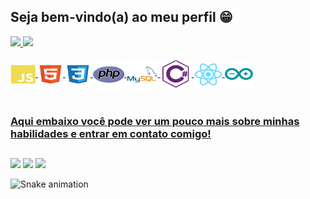 ## Seja bem-vindo(a) ao meu perfil 😁

 <div>
   <a href="https://github.com/Enrico-Meira">
   <img height="180em" src="https://github-readme-stats.vercel.app/api?username=Enrico-Meira&show_icons=true&theme=kacho_ga&include_all_commits=true&count_private=true"/>
   <img height="180em" src="https://github-readme-stats.vercel.app/api/top-langs/?username=Enrico-Meira&layout=compact&langs_count=6&theme=kacho_ga"/>

</div>
<div style="display: inline_block"><br>
  <img align="center" alt="Js" height="30" width="40" src="https://raw.githubusercontent.com/devicons/devicon/master/icons/javascript/javascript-plain.svg">
  <img align="center" alt="HTML" height="30" width="40" src="https://raw.githubusercontent.com/devicons/devicon/master/icons/html5/html5-original.svg">
  <img align="center" alt="CSS" height="30" width="40" src="https://raw.githubusercontent.com/devicons/devicon/master/icons/css3/css3-original.svg">
  <img align="center" alt="PHP" height="50" width="50" src="https://raw.githubusercontent.com/devicons/devicon/master/icons/php/php-original.svg">
  <img align="center" alt="MySQL" height="50" width="50" src="https://raw.githubusercontent.com/devicons/devicon/master/icons/mysql/mysql-original-wordmark.svg">
  <img align="center" alt="C#" height="45" width="50" src="https://raw.githubusercontent.com/devicons/devicon/master/icons/csharp/csharp-line.svg">
  <img align="center" alt="React" height="40" width="45" src="https://raw.githubusercontent.com/devicons/devicon/master/icons/react/react-original.svg">
  <img align="center" alt="Arduino" height="40" width="45" src="https://raw.githubusercontent.com/devicons/devicon/master/icons/arduino/arduino-original.svg">
</div>
 
 <br>
 
  ### Aqui embaixo você pode ver um pouco mais sobre minhas habilidades e entrar em contato comigo!
 
<div> 
 <h2 dir="auto"></h2>
 <a href="http://bit.ly/3waiXWd" target="_blank"><img src="https://img.shields.io/badge/Whatsapp-1BD741?style=for-the-badge&logo=whatsapp&logoColor=white" target="_blank"></a> 
  <a href = "mailto:enrico.depaulameira@gmail.com"><img src="https://img.shields.io/badge/-Gmail-%23333?style=for-the-badge&logo=gmail&logoColor=white" target="_blank"></a>
  <a href="https://www.linkedin.com/in/enrico-meira-de-paula/" target="_blank"><img src="https://img.shields.io/badge/-LinkedIn-%230077B5?style=for-the-badge&logo=linkedin&logoColor=white" target="_blank"></a> 
 
  ![Snake animation](https://github.com/Enrico-Meira/Enrico-Meira/blob/output/github-contribution-grid-snake.svg)

</div>
